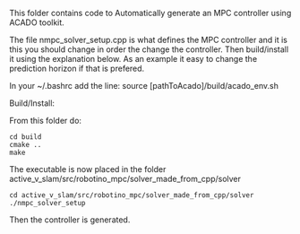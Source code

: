 This folder contains code to Automatically generate an MPC controller using ACADO toolkit.

The file nmpc_solver_setup.cpp is what defines the MPC controller and it is this you should change in order the change the controller. Then build/install it using the explanation below. As an example it easy to change the prediction horizon if that is prefered.

In your ~/.bashrc add the line:
source [pathToAcado]/build/acado_env.sh

Build/Install: 

From this folder do:

```mkdir build
cd build
cmake ..
make
```
The executable is now placed in the folder active_v_slam/src/robotino_mpc/solver_made_from_cpp/solver

```
cd active_v_slam/src/robotino_mpc/solver_made_from_cpp/solver
./nmpc_solver_setup
```

Then the controller is generated.




